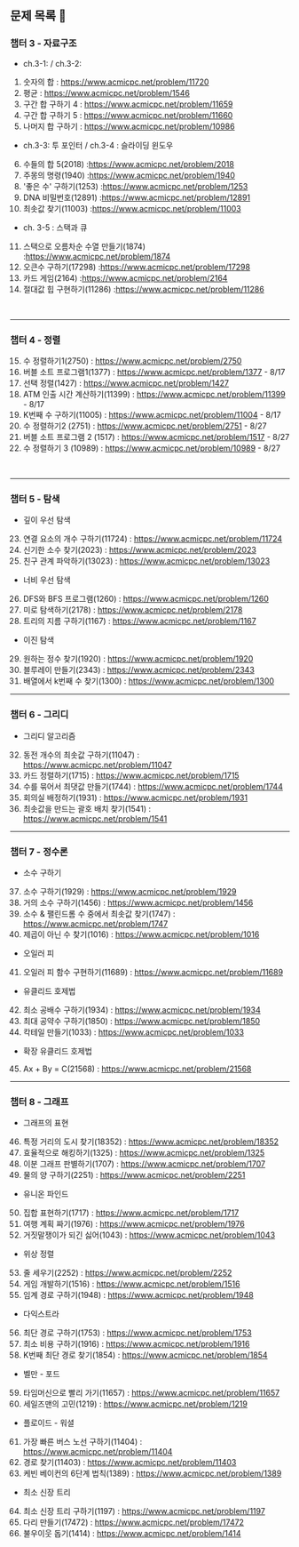 
## 문제 목록 🔖

### 챕터 3 - 자료구조

- ch.3-1: / ch.3-2:

1. 숫자의 합 : https://www.acmicpc.net/problem/11720
2. 평균 : https://www.acmicpc.net/problem/1546
3. 구간 합 구하기 4 : https://www.acmicpc.net/problem/11659
4. 구간 합 구하기 5 : https://www.acmicpc.net/problem/11660
5. 나머지 합 구하기 : https://www.acmicpc.net/problem/10986

- ch.3-3: 투 포인터 / ch.3-4 : 슬라이딩 윈도우

6. 수들의 합 5(2018) :https://www.acmicpc.net/problem/2018
7. 주몽의 명령(1940) :https://www.acmicpc.net/problem/1940
8. '좋은 수' 구하기(1253) :https://www.acmicpc.net/problem/1253
9. DNA 비밀번호(12891) :https://www.acmicpc.net/problem/12891
10. 최솟값 찾기(11003) :https://www.acmicpc.net/problem/11003

- ch. 3-5 : 스택과 큐
11. 스택으로 오름차순 수열 만들기(1874) :https://www.acmicpc.net/problem/1874
12. 오큰수 구하기(17298) :https://www.acmicpc.net/problem/17298
13. 카드 게임(2164) :https://www.acmicpc.net/problem/2164
14. 절대값 힙 구현하기(11286) :https://www.acmicpc.net/problem/11286

<br/>

---
### 챕터 4 - 정렬

15. 수 정렬하기1(2750) : https://www.acmicpc.net/problem/2750
16. 버블 소트 프로그램1(1377) : https://www.acmicpc.net/problem/1377 - 8/17
17. 선택 정렬(1427) : https://www.acmicpc.net/problem/1427
18. ATM 인출 시간 계산하기(11399) : https://www.acmicpc.net/problem/11399 - 8/17
19. K번째 수 구하기(11005) : https://www.acmicpc.net/problem/11004 - 8/17
20. 수 정렬하기2 (2751) : https://www.acmicpc.net/problem/2751 - 8/27
21. 버블 소트 프로그램 2 (1517) : https://www.acmicpc.net/problem/1517 - 8/27
22. 수 정렬하기 3 (10989) : https://www.acmicpc.net/problem/10989 - 8/27

<br/>

---

### 챕터 5 - 탐색

- 깊이 우선 탐색
23. 연결 요소의 개수 구하기(11724) : https://www.acmicpc.net/problem/11724
24. 신기한 소수 찾기(2023) : https://www.acmicpc.net/problem/2023
25. 친구 관계 파악하기(13023) : https://www.acmicpc.net/problem/13023

- 너비 우선 탐색
26. DFS와 BFS 프로그램(1260) : https://www.acmicpc.net/problem/1260
27. 미로 탐색하기(2178) : https://www.acmicpc.net/problem/2178
28. 트리의 지름 구하기(1167) : https://www.acmicpc.net/problem/1167

- 이진 탐색
29. 원하는 정수 찾기(1920) : https://www.acmicpc.net/problem/1920
30. 블루레이 만들기(2343) : https://www.acmicpc.net/problem/2343
31. 배열에서 k번째 수 찾기(1300) : https://www.acmicpc.net/problem/1300

---

### 챕터 6 - 그리디

- 그리디 알고리즘
32. 동전 개수의 최솟값 구하기(11047) : https://www.acmicpc.net/problem/11047
33. 카드 정렬하기(1715) : https://www.acmicpc.net/problem/1715
34. 수를 묶어서 최댓값 만들기(1744) : https://www.acmicpc.net/problem/1744
35. 회의실 배정하기(1931) : https://www.acmicpc.net/problem/1931
36. 최솟값을 만드는 괄호 배치 찾기(1541) : https://www.acmicpc.net/problem/1541

---

### 챕터 7 - 정수론

- 소수 구하기
37. 소수 구하기(1929) : https://www.acmicpc.net/problem/1929
38. 거의 소수 구하기(1456) : https://www.acmicpc.net/problem/1456
39. 소수 & 팰린드롬 수 중에서 최솟값 찾기(1747) : https://www.acmicpc.net/problem/1747
40. 제곱이 아닌 수 찾기(1016) : https://www.acmicpc.net/problem/1016

- 오일러 피
41. 오일러 피 함수 구현하기(11689) : https://www.acmicpc.net/problem/11689

- 유클리드 호제법
42. 최소 공배수 구하기(1934) : https://www.acmicpc.net/problem/1934
43. 최대 공약수 구하기(1850) : https://www.acmicpc.net/problem/1850
44. 칵테일 만들기(1033) : https://www.acmicpc.net/problem/1033

- 확장 유클리드 호제법
45. Ax + By = C(21568) : https://www.acmicpc.net/problem/21568

---

### 챕터 8 - 그래프

- 그래프의 표현
46. 특정 거리의 도시 찾기(18352) : https://www.acmicpc.net/problem/18352
47. 효율적으로 해킹하기(1325) : https://www.acmicpc.net/problem/1325
48. 이분 그래프 판별하기(1707) : https://www.acmicpc.net/problem/1707
49. 물의 양 구하기(2251) : https://www.acmicpc.net/problem/2251

- 유니온 파인드
50. 집합 표현하기(1717) : https://www.acmicpc.net/problem/1717
51. 여행 계획 짜기(1976) : https://www.acmicpc.net/problem/1976
52. 거짓말쟁이가 되긴 싫어(1043) : https://www.acmicpc.net/problem/1043

- 위상 정렬
53. 줄 세우기(2252) : https://www.acmicpc.net/problem/2252
54. 게임 개발하기(1516) : https://www.acmicpc.net/problem/1516
55. 임계 경로 구하기(1948) : https://www.acmicpc.net/problem/1948

- 다익스트라
56. 최단 경로 구하기(1753) : https://www.acmicpc.net/problem/1753
57. 최소 비용 구하기(1916) : https://www.acmicpc.net/problem/1916
58. K번째 최단 경로 찾기(1854) : https://www.acmicpc.net/problem/1854

-  벨만 - 포드
59. 타임머신으로 빨리 가기(11657) : https://www.acmicpc.net/problem/11657
60. 세일즈맨의 고민(1219) : https://www.acmicpc.net/problem/1219

- 플로이드 - 워셜
61. 가장 빠른 버스 노선 구하기(11404) : https://www.acmicpc.net/problem/11404
62. 경로 찾기(11403) : https://www.acmicpc.net/problem/11403
63. 케빈 베이컨의 6단계 법칙(1389) : https://www.acmicpc.net/problem/1389

- 최소 신장 트리
64. 최소 신장 트리 구하기(1197) : https://www.acmicpc.net/problem/1197
65. 다리 만들기(17472) : https://www.acmicpc.net/problem/17472
66. 불우이웃 돕기(1414) : https://www.acmicpc.net/problem/1414

